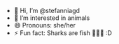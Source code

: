 - 👋 Hi, I’m @stefanniagd
- 👀 I’m interested in animals
- 😄 Pronouns: she/her
- ⚡ Fun fact: Sharks are fish 🦈🐠🐡 :D

<!---
stefanniagd/stefanniagd is a ✨ special ✨ repository because its `README.md` (this file) appears on your GitHub profile.
You can click the Preview link to take a look at your changes.
--->

